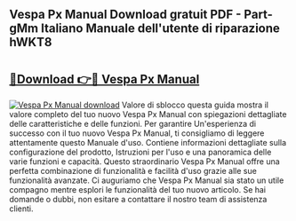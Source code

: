 ## Vespa Px Manual Download gratuit PDF - Part-gMm Italiano Manuale dell'utente di riparazione hWKT8

# <h2><a href="http://dfacw19.blite.top/?on=Vespa+Px+Manual">🔗Download 👉🔴 Vespa Px Manual</a></h2>

[![Vespa Px Manual download](https://i.imgur.com/lujVjoI.png)](http://dfacw19.blite.top/?on=Vespa+Px+Manual)
Valore di sblocco questa guida mostra il valore completo del tuo nuovo Vespa Px Manual con spiegazioni dettagliate delle caratteristiche e delle funzioni. Per garantire Un'esperienza di successo con il tuo nuovo Vespa Px Manual, ti consigliamo di leggere attentamente questo Manuale d'uso. Contiene informazioni dettagliate sulla configurazione del prodotto, Istruzioni per l'uso e una panoramica delle varie funzioni e capacità. Questo straordinario Vespa Px Manual offre una perfetta combinazione di funzionalità e facilità d'uso grazie alle sue funzionalità avanzate. Ci auguriamo che Vespa Px Manual sia stato un utile compagno mentre esplori le funzionalità del tuo nuovo articolo. Se hai domande o dubbi, non esitare a contattare il nostro team di assistenza clienti.
